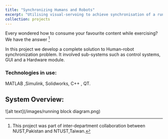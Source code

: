 ```yaml
---
title: "Synchronizing Humans and Robots"
excerpt: "Utilising visual-servoing to achieve synchronisation of a running human's face with robotic mechanism."
collection: projects
---
```


Every wondered how to consume your favourite content while exercising?  We have the answer [^1]

In this project we develop a complete solution to Human-robot synchronization problem. It involved sub-systems such as control systems, GUI and a Hardware module. 

### Technologies in use:
MATLAB ,Simulink, Solidworks, C++ , QT.

## System Overview:

![alt text](/images/running block diagram.png)



[^1]:  This project was part of inter-department collaboration between NUST,Pakistan and  NTUST,Taiwan.  